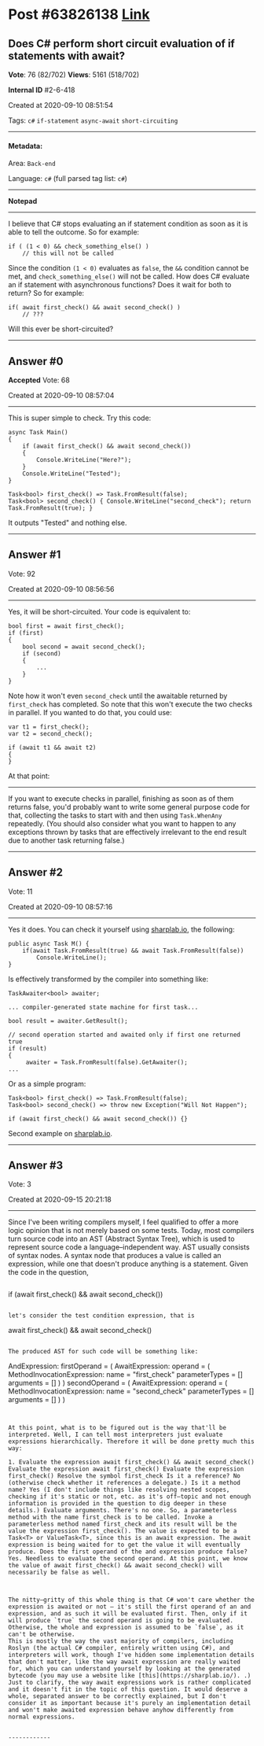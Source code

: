 
# Post \#63826138 [Link](https://stackoverflow.com/questions/63826138/)

## Does C# perform short circuit evaluation of if statements with await?

**Vote**: 76 (82/702) **Views**: 5161 (518/702) 

**Internal ID** \#2-6-418

Created at 2020-09-10 08:51:54

Tags: `c#` `if-statement` `async-await` `short-circuiting`

----------

#### Metadata:

Area: `Back-end`

Language: `c#` (full parsed tag list: `c#`)

----------

**Notepad**


----------

I believe that C# stops evaluating an if statement condition as soon as it is able to tell the outcome. So for example:
```
if ( (1 < 0) && check_something_else() )
    // this will not be called
```

Since the condition `(1 < 0)` evaluates as `false`, the `&&` condition cannot be met, and `check_something_else()` will not be called.
How does C# evaluate an if statement with asynchronous functions? Does it wait for both to return? So for example:
```
if( await first_check() && await second_check() )
    // ???
```

Will this ever be short-circuited?


----------
        
## Answer \#0

**Accepted** Vote: 68

Created at 2020-09-10 08:57:04

------------

This is super simple to check.
Try this code:
```
async Task Main()
{
    if (await first_check() && await second_check())
    {
        Console.WriteLine("Here?");
    }
    Console.WriteLine("Tested");
}

Task<bool> first_check() => Task.FromResult(false);
Task<bool> second_check() { Console.WriteLine("second_check"); return Task.FromResult(true); }
```

It outputs "Tested" and nothing else.


------------
    
    
## Answer \#1

 Vote: 92

Created at 2020-09-10 08:56:56

------------

Yes, it will be short-circuited. Your code is equivalent to:
```
bool first = await first_check();
if (first)
{
    bool second = await second_check();
    if (second)
    {
        ...
    }
}
```

Note how it won't even  `second_check` until the awaitable returned by `first_check` has completed. So note that this won't execute the two checks in parallel. If you wanted to do that, you could use:
```
var t1 = first_check();
var t2 = second_check();

if (await t1 && await t2)
{
}
```

At that point:
- - - - 
If you want to execute checks in parallel, finishing as soon as  of them returns false, you'd probably want to write some general purpose code for that, collecting the tasks to start with and then using `Task.WhenAny` repeatedly. (You should also consider what you want to happen to any exceptions thrown by tasks that are effectively irrelevant to the end result due to another task returning false.)


------------
    
    
## Answer \#2

 Vote: 11

Created at 2020-09-10 08:57:16

------------

Yes it does. You can check it yourself using [sharplab.io](https://sharplab.io/#v2:EYLgxg9gTgpgtADwGwBYA+ABATARgLABQGADAAQY4CsA3IRgMzlakDCpA3oad+YxgBzkkpALIAKAJQcuPWQEsAZmIwBOIQDoAYlAgBbAEowAzgFcANgBcxFqCZhSAZA/JqMSLToPHzVhQEMzI3sJGVkw8hwVSVoCWQBfQjigA===), the following:
```
public async Task M() {
    if(await Task.FromResult(true) && await Task.FromResult(false))
        Console.WriteLine();
}
```

Is effectively transformed by the compiler into something like:
```
TaskAwaiter<bool> awaiter;

... compiler-generated state machine for first task...

bool result = awaiter.GetResult();

// second operation started and awaited only if first one returned true    
if (result)
{
     awaiter = Task.FromResult(false).GetAwaiter();
...
```

Or as a simple program:
```
Task<bool> first_check() => Task.FromResult(false);
Task<bool> second_check() => throw new Exception("Will Not Happen");

if (await first_check() && await second_check()) {}
```

Second example on [sharplab.io](https://sharplab.io/#v2:EYLgxg9gTgpgtADwGwBYA+ABATARgLABQGADAAQY4CsA3IRgMzlakDCpA3oad+YxgBzkkpALIAKAJQceM0l1ncAlgDNSYjAE5SyxVADOAFwD6YABYwwAa0mkAZLfJa9FiADsAJifNXJE+QpkKDUlaAhkAX385MJ4MJAAeYAgIABsAPm1dQy8LaykAXgy4gDoAMSgIAFsAJRg9AFcUgzFlAEMU5wlQwISk1IznSA8cnwKMg1MKgHdSVxgZgFEEMBgABwNFNzEAIgB1RRSU0gA5CANSAAlW1dWYV22uwnCgA==).


------------
    
    
## Answer \#3

 Vote: 3

Created at 2020-09-15 20:21:18

------------

Since I've been writing compilers myself, I feel qualified to offer a more logic opinion that is not merely based on some tests.
Today, most compilers turn source code into an AST (Abstract Syntax Tree), which is used to represent source code a language–independent way.
AST usually consists of syntax nodes. A syntax node that produces a value is called an expression, while one that doesn't produce anything is a statement.
Given the code in the question,
> ```
if (await first_check() && await second_check())
```

let's consider the test condition expression, that is
```
await first_check() && await second_check()
```

The produced AST for such code will be something like:
```
AndExpression:
    firstOperand = (
        AwaitExpression:
            operand = (
                MethodInvocationExpression:
                    name = "first_check"
                    parameterTypes = []
                    arguments = []
            )
    )
    secondOperand = (
        AwaitExpression:
            operand = (
                MethodInvocationExpression:
                    name = "second_check"
                    parameterTypes = []
                    arguments = []
            )
    )
```


At this point, what is to be figured out is the way that'll be interpreted. Well, I can tell most interpreters just evaluate expressions hierarchically. Therefore it will be done pretty much this way:

1. Evaluate the expression await first_check() && await second_check() Evaluate the expression await first_check() Evaluate the expression first_check() Resolve the symbol first_check Is it a reference? No (otherwise check whether it references a delegate.) Is it a method name? Yes (I don't include things like resolving nested scopes, checking if it's static or not, etc. as it's off–topic and not enough information is provided in the question to dig deeper in these details.) Evaluate arguments. There's no one. So, a parameterless method with the name first_check is to be called. Invoke a parameterless method named first_check and its result will be the value the expression first_check(). The value is expected to be a Task<T> or ValueTask<T>, since this is an await expression. The await expression is being waited for to get the value it will eventually produce. Does the first operand of the and expression produce false? Yes. Needless to evaluate the second operand. At this point, we know the value of await first_check() && await second_check() will necessarily be false as well.



The nitty–gritty of this whole thing is that C# won't care whether the expression is awaited or not — it's still the first operand of an and expression, and as such it will be evaluated first. Then, only if it will produce `true` the second operand is going to be evaluated. Otherwise, the whole and expression is assumed to be `false`, as it can't be otherwise.
This is mostly the way the vast majority of compilers, including Roslyn (the actual C# compiler, entirely written using C#), and interpreters will work, though I've hidden some implementation details that don't matter, like the way await expression are really waited for, which you can understand yourself by looking at the generated bytecode (you may use a website like [this](https://sharplab.io/). .)
Just to clarify, the way await expressions work is rather complicated and it doesn't fit in the topic of this question. It would deserve a whole, separated answer to be correctly explained, but I don't consider it as important because it's purely an implementation detail and won't make awaited expression behave anyhow differently from normal expressions.


------------
    
    